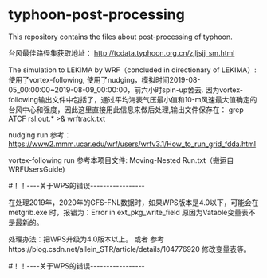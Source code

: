 # typhoon-post-processing
This repository contains the files about post-processing of typhoon.

台风最佳路径集获取地址：
http://tcdata.typhoon.org.cn/zjljsjj_sm.html

The simulation to LEKIMA by WRF（concluded in directionary of LEKIMA）:
使用了vortex-following, 使用了nudging，模拟时间2019-08-05_00:00:00~2019-08-09_00:00:00，前六小时spin-up舍去.
因为vortex-following输出文件中包括了，通过平均海表气压最小值和10-m风速最大值确定的台风中心和强度，因此这里直接用此信息来做后处理,输出文件保存在：
grep ATCF rsl.out.* >& wrftrack.txt

nudging run 参考：https://www2.mmm.ucar.edu/wrf/users/wrfv3.1/How_to_run_grid_fdda.html

vortex-following run 参考本项目文件: Moving-Nested Run.txt（搬运自 WRFUsersGuide)


#！！----关于WPS的错误-----------------

在处理2019年，2020年的GFS-FNL数据时，如果WPS版本是4.0以下，可能会在metgrib.exe 时，报错为：Error in ext_pkg_write_field 
原因为Vatable变量表不是最新的。

处理办法：把WPS升级为4.0版本以上。
或者 参考https://blog.csdn.net/allein_STR/article/details/104776920 修改变量表等。

#！！----关于WPS的错误-----------------
